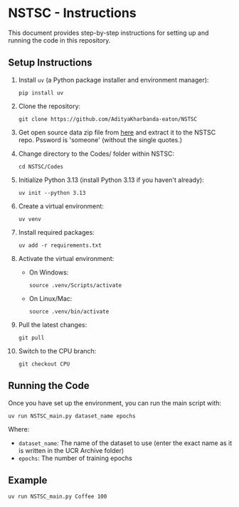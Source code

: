 # NSTSC - Instructions

This document provides step-by-step instructions for setting up and running the code in this repository.

## Setup Instructions

1. Install `uv` (a Python package installer and environment manager):
    ```
    pip install uv
    ```

2. Clone the repository:
    ```
    git clone https://github.com/AdityaKharbanda-eaton/NSTSC
    ```

3. Get open source data zip file from [here](https://www.cs.ucr.edu/~eamonn/time_series_data_2018/) and extract it to the NSTSC repo. Pssword is 'someone' (without the single quotes.)

4. Change directory to the Codes/ folder within NSTSC:
    ```
    cd NSTSC/Codes
    ```

5. Initialize Python 3.13 (install Python 3.13 if you haven't already):
    ```
    uv init --python 3.13
    ```

6. Create a virtual environment:
    ```
    uv venv
    ```

7. Install required packages:
    ```
    uv add -r requirements.txt
    ```

8. Activate the virtual environment:
    - On Windows:
      ```
      source .venv/Scripts/activate
      ```
    - On Linux/Mac:
      ```
      source .venv/bin/activate
      ```

9. Pull the latest changes:
    ```
    git pull
    ```

10. Switch to the CPU branch:
     ```
     git checkout CPU
     ```

## Running the Code

Once you have set up the environment, you can run the main script with:

```
uv run NSTSC_main.py dataset_name epochs
```

Where:
- `dataset_name`: The name of the dataset to use (enter the exact name as it is written in the UCR Archive folder)
- `epochs`: The number of training epochs

## Example

```
uv run NSTSC_main.py Coffee 100
```